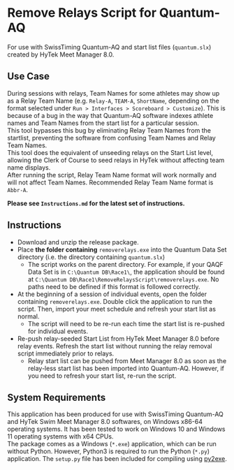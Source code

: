 # Remove Relays Script for Quantum-AQ
For use with SwissTiming Quantum-AQ and start list files (`quantum.slx`) created by HyTek Meet Manager 8.0.

## Use Case
During sessions with relays, Team Names for some athletes may show up as a Relay Team Name (e.g. `Relay-A`, `TEAM-A`, `ShortName`, depending on the format selected under `Run > Interfaces > Scoreboard > Customize`). This is because of a bug in the way that Quantum-AQ software indexes athlete names and Team Names from the start list for a particular session. <br>
This tool bypasses this bug by eliminating Relay Team Names from the startlist, preventing the software from confusing Team Names and Relay Team Names. <br>
This tool does the equivalent of unseeding relays on the Start List level, allowing the Clerk of Course to seed relays in HyTek without affecting team name displays.<br>
After running the script, Relay Team Name format will work normally and will not affect Team Names. Recommended Relay Team Name format is `Abbr-A`. 

**Please see `Instructions.md` for the latest set of instructions.**
## Instructions
- Download and unzip the release package.
- Place **the folder containing** `removerelays.exe` into the Quantum Data Set directory (i.e. the directory containing `quantum.slx`)
  - The script works on the parent directory. For example, if your QAQF Data Set is in `C:\Quantum DB\Race1\`, the application should be found at `C:\Quantum DB\Race1\RemoveRelaysScript\removerelays.exe`. No paths need to be defined if this format is followed correctly.
- At the beginning of a session of individual events, open the folder containing `removerelays.exe`. Double click the application to run the script. Then, import your meet schedule and refresh your start list as normal.
  - The script will need to be re-run each time the start list is re-pushed for individual events.
- Re-push relay-seeded Start List from HyTek Meet Manager 8.0 before relay events. Refresh the start list without running the relay removal script immediately prior to relays.
  - Relay start list can be pushed from Meet Manager 8.0 as soon as the relay-less start list has been imported into Quantum-AQ. However, if you need to refresh your start list, re-run the script.

## System Requirements
This application has been produced for use with SwissTiming Quantum-AQ and HyTek Swim Meet Manager 8.0 softwares, on Windows x86-64 operating systems. It has been tested to work on Windows 10 and Windows 11 operating systems with x64 CPUs. <br>
The package comes as a Windows (`*.exe`) application, which can be run without Python. However, Python3 is required to run the Python (`*.py`) application. The `setup.py` file has been included for compiling using [py2exe](https://pypi.org/project/py2exe/).
